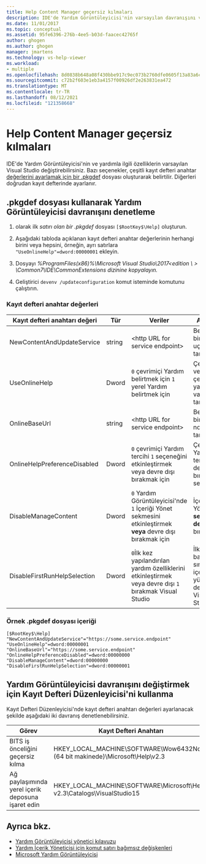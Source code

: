 ```yaml
---
title: Help Content Manager geçersiz kılmaları
description: IDE'de Yardım Görüntüleyicisi'nin varsayılan davranışını ve yardımla ilgili özellikleri değiştiren Yardım İçerik Yöneticisi geçersiz Visual Studio öğrenin.
ms.date: 11/01/2017
ms.topic: conceptual
ms.assetid: 95fe6396-276b-4ee5-b03d-faacec42765f
author: ghogen
ms.author: ghogen
manager: jmartens
ms.technology: vs-help-viewer
ms.workload:
- multiple
ms.openlocfilehash: 8d0838b648a08f430bbe917c9ec073b2760dfe0605f13a83a6ced5ef3e32040f
ms.sourcegitcommit: c72b2f603e1eb3a4157f00926df2e263831ea472
ms.translationtype: MT
ms.contentlocale: tr-TR
ms.lasthandoff: 08/12/2021
ms.locfileid: "121358668"
---
```

# <a name="help-content-manager-overrides"></a>Help Content Manager geçersiz kılmaları

IDE'de Yardım Görüntüleyicisi'nin ve yardımla ilgili özelliklerin varsayılan Visual Studio değiştirebilirsiniz. Bazı seçenekler, çeşitli kayıt defteri anahtar [değerlerini ayarlamak için bir .pkgdef](https://devblogs.microsoft.com/visualstudio/whats-a-pkgdef-and-why/) dosyası oluşturarak belirtilir. Diğerleri doğrudan kayıt defterinde ayarlanır.

## <a name="how-to-control-help-viewer-behavior-by-using-a-pkgdef-file"></a>.pkgdef dosyası kullanarak Yardım Görüntüleyicisi davranışını denetleme

1. olarak ilk *satırı olan bir .pkgdef* dosyası `[$RootKey$\Help]` oluşturun.

2. Aşağıdaki tabloda açıklanan kayıt defteri anahtar değerlerinin herhangi birini veya hepsini, örneğin, ayrı satırlara `"UseOnlineHelp"=dword:00000001` ekleyin.

3. Dosyayı *%ProgramFiles(x86)%\Microsoft Visual Studio\2017<edition \\ \> \Common7\IDE\CommonExtensions dizinine kopyalayın.*

4. Geliştirici `devenv /updateconfiguration` komut isteminde komutunu çalıştırın.

### <a name="registry-key-values"></a>Kayıt defteri anahtar değerleri

|Kayıt defteri anahtarı değeri|Tür|Veriler|Açıklama|
|------------------|----|----|-----------|
|NewContentAndUpdateService|string|\<http URL for service endpoint\>|Benzersiz bir hizmet uç noktası tanımlama|
|UseOnlineHelp|Dword|`0` çevrimiçi Yardım belirtmek için `1` yerel Yardım belirtmek için|Çevrimiçi veya çevrimdışı yardım varsayılanı tanımlama|
|OnlineBaseUrl|string|\<http URL for service endpoint\>|Benzersiz bir F1 uç noktası tanımlama|
|OnlineHelpPreferenceDisabled|Dword|`0` çevrimiçi Yardım tercihi `1` seçeneğini etkinleştirmek veya devre dışı bırakmak için|Çevrimiçi Yardım tercihini devre dışı bırak seçeneği|
|DisableManageContent|Dword|`0` Yardım Görüntüleyicisi'nde `1` İçeriği Yönet sekmesini etkinleştirmek **veya** devre dışı bırakmak için|İçeriği Yönet **sekmesini devre dışı** bırakma|
|DisableFirstRunHelpSelection|Dword|`0`İlk kez yapılandırılan yardım özelliklerini etkinleştirmek veya devre dışı `1` bırakmak Visual Studio|İlk başlatma sırasında içeriğin yüklemesini devre dışı Visual Studio|

### <a name="example-pkgdef-file-contents"></a>Örnek .pkgdef dosyası içeriği

```pkgdef
[$RootKey$\Help]
"NewContentAndUpdateService"="https://some.service.endpoint"
"UseOnlineHelp"=dword:00000001
"OnlineBaseUrl"="https://some.service.endpoint"
"OnlineHelpPreferenceDisabled"=dword:00000000
"DisableManageContent"=dword:00000000
"DisableFirstRunHelpSelection"=dword:00000001
```

## <a name="use-registry-editor-to-change-help-viewer-behavior"></a>Yardım Görüntüleyicisi davranışını değiştirmek için Kayıt Defteri Düzenleyicisi'ni kullanma

Kayıt Defteri Düzenleyicisi'nde kayıt defteri anahtarı değerleri ayarlanacak şekilde aşağıdaki iki davranış denetlenebilirsiniz.

|Görev|Kayıt Defteri Anahtarı|Değer|Veriler|
|----------|-----|------|----|
|BITS iş önceliğini geçersiz kılma|HKEY_LOCAL_MACHINE\SOFTWARE\Wow6432Node (64 bit makinede)\Microsoft\Help\v2.3|BITSPriority|**ön plan**, **yüksek,** **normal** veya **düşük**|
|Ağ paylaşımında yerel içerik deposuna işaret edin|HKEY_LOCAL_MACHINE\SOFTWARE\Microsoft\Help\ v2.3\Catalogs\VisualStudio15|LocationPath|"*ContentStoreNetworkShare*"|

## <a name="see-also"></a>Ayrıca bkz.

- [Yardım Görüntüleyicisi yönetici kılavuzu](../help-viewer/administrator-guide.md)
- [Yardım İçerik Yöneticisi için komut satırı bağımsız değişkenleri](../help-viewer/command-line-arguments.md)
- [Microsoft Yardım Görüntüleyicisi](../help-viewer/overview.md)